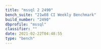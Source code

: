 ```yaml
---
title: "mssql 2 2490"
bench_suite: "21w08 CI Weekly Benchmark"
build_number: "2490"
dbprofile: "mssql"
classifier: ""
date: 2021-02-22T04:48:55
type: "bench"
---
```

